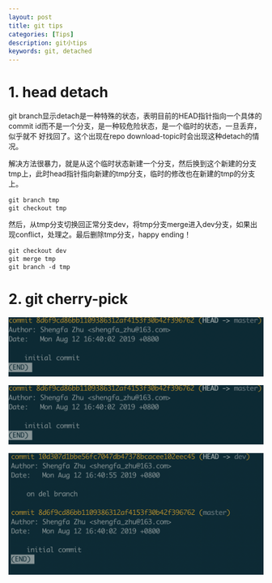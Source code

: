```yaml
---
layout: post
title: git tips
categories: [Tips]
description: git小tips
keywords: git, detached
---
```


# 1. head detach

git branch显示detach是一种特殊的状态，表明目前的HEAD指针指向一个具体的commit id而不是一个分支，是一种较危险状态，是一个临时的状态，一旦丢弃，似乎就不
好找回了。这个出现在repo download-topic时会出现这种detach的情况。

解决方法很暴力，就是从这个临时状态新建一个分支，然后换到这个新建的分支tmp上，此时head指针指向新建的tmp分支，临时的修改也在新建的tmp的分支上。

```shell
git branch tmp
git checkout tmp
```

然后，从tmp分支切换回正常分支dev，将tmp分支merge进入dev分支，如果出现conflict，处理之。最后删除tmp分支，happy ending！

```shell
git checkout dev
git merge tmp
git branch -d tmp
```

# 2. git cherry-pick

![master-before-cherry-pick](/images/master-before-cherry-pick.png)

![dev-before-cherry-pick](/images/master-before-cherry-pick.png)

![master-after-cherry-pick](/images/master-after-cherry-pick.png)
